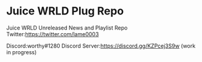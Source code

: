 # Juice WRLD Plug Repo

Juice WRLD Unreleased News and Playlist Repo
Twitter:https://twitter.com/lame0003

Discord:worthy#1280
Discord Server:https://discord.gg/KZPcej3S9w (work in progress)
